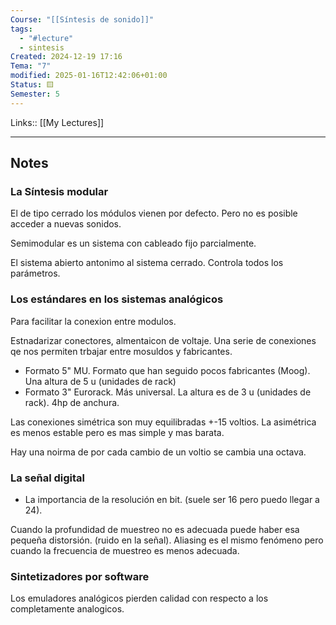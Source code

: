 ```yaml
---
Course: "[[Síntesis de sonido]]"
tags:
  - "#lecture"
  - sintesis
Created: 2024-12-19 17:16
Tema: "7"
modified: 2025-01-16T12:42:06+01:00
Status: 🟨
Semester: 5
---
```

Links:: [[My Lectures]]
___
## Notes

### La Síntesis modular

El de tipo cerrado los módulos vienen por defecto. Pero no es posible acceder a nuevas sonidos.

Semimodular es un sistema con cableado fijo parcialmente. 

El sistema abierto antonimo al sistema cerrado. Controla todos los parámetros.

### Los estándares en los sistemas analógicos

Para facilitar la conexion entre modulos.

Estnadarizar conectores, almentaicon de voltaje. Una serie de conexiones qe nos permiten trbajar entre mosuldos y fabricantes. 

- Formato 5" MU. Formato que han seguido pocos fabricantes (Moog). Una altura de 5 u (unidades de rack) 
- Formato 3" Eurorack. Más universal. La altura es de 3 u (unidades de rack). 4hp de anchura. 

Las conexiones simétrica son muy equilibradas +-15 voltios. 
La asimétrica es menos estable pero es mas simple y mas barata.

Hay una noirma de por cada cambio de un voltio se cambia una octava. 

### La señal digital

- La importancia de la resolución en bit.  (suele ser 16 pero puedo llegar a 24).

Cuando la profundidad de muestreo no es adecuada puede haber esa pequeña distorsión. (ruido en la señal). Aliasing es el mismo fenómeno pero cuando la frecuencia de muestreo es menos adecuada.

### Sintetizadores por software

Los emuladores analógicos pierden calidad con respecto a los completamente analogicos.





